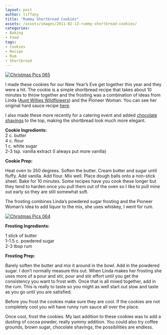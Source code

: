 ```yaml
---
layout: post
author: tiffany
title: "Rummy Shortbread Cookies"
assets: /assets/images/2011-02-13-rummy-shortbread-cookies/
categories: 
- Baking
- Food
tags: 
- Cookies
- Recipe
- Rum
- Shortbread
---
```


[![](jekyll_uploads/2011/02/Christmas-Pics-065-325x433.jpg "Christmas Pics 065")](http://www.sweetpeonies.com/2011/02/rummy-shortbread-cookies/christmas-pics-065/)

I made these cookies for our New Year’s Eve get together this year and they were a hit. The cookie is a simple shortbread recipe that takes about 10 minutes to throw together and the frosting was a combination of ideas from Linda ([Aunt Willies Wildflowers](http://www.auntwillieswildflowers.com/)) and the Pioneer Woman. You can see her original hard sauce recipe [here](http://http//thepioneerwoman.com/cooking/2010/11/hard-sauce/).

I also made these more recently for a catering event and added [chocolate shavings](http://thekitchencurtain.blogspot.com/2011/05/my-first-catering-gig.html) to the top, making the shortbread look much more elegant.

**Cookie Ingredients:**  
2 c. butter  
4 c. flour  
1 c. white sugar  
2-3 tsp. vanilla extract (I always put more vanilla)

**Cookie Prep:**

Heat oven to 350 degrees. Soften the butter. Cream butter and sugar until fluffy. Add vanilla. Add flour. Mix well. Place dough balls onto a non-stick sheet. Bake for 10 minutes. Some recipes have you cook these longer but they tend to harden once you pull them out of the oven so I like to pull mine out early so they are still somewhat soft.

The frosting combines Linda’s powdered sugar frosting and the Pioneer Woman’s idea to add liquor to the mix, she uses whiskey, I went for rum.

[![](jekyll_uploads/2011/02/Christmas-Pics-064-575x431.jpg "Christmas Pics 064")](http://www.sweetpeonies.com/2011/02/rummy-shortbread-cookies/christmas-pics-064/)

**Frosting Ingredients:**

1 stick of butter  
1-1.5 c. powdered sugar  
2-3 tbsp rum

**Frosting Prep:**

Barely soften the butter and mix it around in the bowl. Add in the powdered sugar. I don’t normally measure this out. When Linda makes her frosting she uses more of a pour and stir, pour and stir effort until you get the consistency you want to frost with. Once that is all mixed together, add in the rum. This is really to taste so you might as well start out slow and taste as you go until you are satisfied.

Before you frost the cookies make sure they are cool. If the cookies are not completely cool you will have runny rum sauce all over the place.

Once cool, frost the cookies. My last addition to these cookies was to add a dusting of cocoa powder, really yummy addition. You could also try coffee grounds, brown sugar, chocolate shavings, the possibilities are endless.